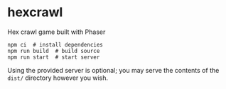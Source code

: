# hexcrawl

Hex crawl game built with Phaser

```shell
npm ci  # install dependencies
npm run build  # build source
npm run start  # start server
```

Using the provided server is optional; you may serve the contents of the `dist/`
directory however you wish.
